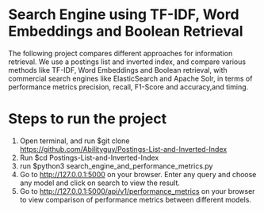 # Search Engine using TF-IDF, Word Embeddings and Boolean Retrieval
The following project compares different approaches for information retrieval. We use a postings list and inverted index, and compare various methods like TF-IDF, Word Embeddings and Boolean retrieval, with commercial search engines like ElasticSearch and Apache Solr, in terms of performance metrics precision, recall, F1-Score and accuracy,and timing.

# Steps to run the project
1. Open terminal, and run $git clone https://github.com/Abilityguy/Postings-List-and-Inverted-Index
2. Run $cd Postings-List-and-Inverted-Index
3. run $python3 search_engine_and_performance_metrics.py
4. Go to http://127.0.0.1:5000 on your browser. Enter any query and choose any model and click on search to view the result.
5. Go to http://127.0.0.1:5000/api/v1/performance_metrics on your browser to view comparison of performance metrics between different models.

